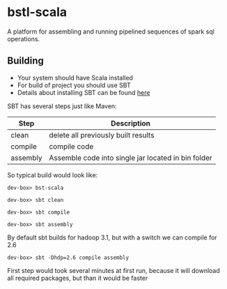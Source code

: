 # bstl-scala

A platform for assembling and running pipelined sequences of spark sql operations.

## Building

-   Your system should have Scala installed
-   For build of project you should use SBT
-   Details about installing SBT can be found [here](https://www.scala-sbt.org/1.0/docs/Installing-sbt-on-Linux.html 'here')

SBT has several steps just like Maven:

| Step     | Description                                         |
| -------- | --------------------------------------------------- |
| clean    | delete all previously built results               |
| compile  | compile code                                        |
| assembly | Assemble code into single jar located in bin folder |

So typical build would look like:

```
dev-box> bst-scala

dev-box> sbt clean

dev-box> sbt compile

dev-box> sbt assembly

```

By default sbt builds for hadoop 3.1, but with a switch we can compile for 2.6

```
dev-box> sbt -Dhdp=2.6 compile assembly
```

First step would took several minutes at first run, because it will download all required packages, but than it would be faster

